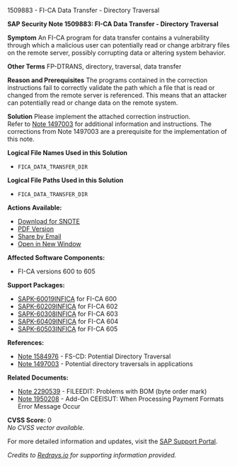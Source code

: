 1509883 - FI-CA Data Transfer - Directory Traversal

**SAP Security Note 1509883: FI-CA Data Transfer - Directory Traversal**

**Symptom**
An FI-CA program for data transfer contains a vulnerability through which a malicious user can potentially read or change arbitrary files on the remote server, possibly corrupting data or altering system behavior.

**Other Terms**
FP-DTRANS, directory, traversal, data transfer

**Reason and Prerequisites**
The programs contained in the correction instructions fail to correctly validate the path which a file that is read or changed from the remote server is referenced. This means that an attacker can potentially read or change data on the remote system.

**Solution**
Please implement the attached correction instruction.  
Refer to [Note 1497003](https://me.sap.com/notes/1497003) for additional information and instructions. The corrections from Note 1497003 are a prerequisite for the implementation of this note.

**Logical File Names Used in this Solution**
- `FICA_DATA_TRANSFER_DIR`

**Logical File Paths Used in this Solution**
- `FICA_DATA_TRANSFER_DIR`

**Actions Available:**
- [Download for SNOTE](https://notesdownloads.sap.com/note/0040000008947052017)
- [PDF Version](https://userapps.support.sap.com/sap/support/sfm/notes/print/0001509883?language=en-US&token=C481505593437677E6E7A2D4DC0F819F)
- [Share by Email](https://me.sap.com/)
- [Open in New Window](https://me.sap.com/)

**Affected Software Components:**
- FI-CA versions 600 to 605

**Support Packages:**
- [SAPK-60019INFICA](https://me.sap.com/supportpackage/SAPK-60019INFICA) for FI-CA 600
- [SAPK-60209INFICA](https://me.sap.com/supportpackage/SAPK-60209INFICA) for FI-CA 602
- [SAPK-60308INFICA](https://me.sap.com/supportpackage/SAPK-60308INFICA) for FI-CA 603
- [SAPK-60409INFICA](https://me.sap.com/supportpackage/SAPK-60409INFICA) for FI-CA 604
- [SAPK-60503INFICA](https://me.sap.com/supportpackage/SAPK-60503INFICA) for FI-CA 605

**References:**
- [Note 1584976](https://me.sap.com/notes/1584976) - FS-CD: Potential Directory Traversal
- [Note 1497003](https://me.sap.com/notes/1497003) - Potential directory traversals in applications

**Related Documents:**
- [Note 2290539](https://me.sap.com/notes/2290539) - FILEEDIT: Problems with BOM (byte order mark)
- [Note 1950208](https://me.sap.com/notes/1950208) - Add-On CEEISUT: When Processing Payment Formats Error Message Occur

**CVSS Score:** 0  
*No CVSS vector available.*

For more detailed information and updates, visit the [SAP Support Portal](https://me.sap.com/).

*Credits to [Redrays.io](https://redrays.io) for supporting information provided.*